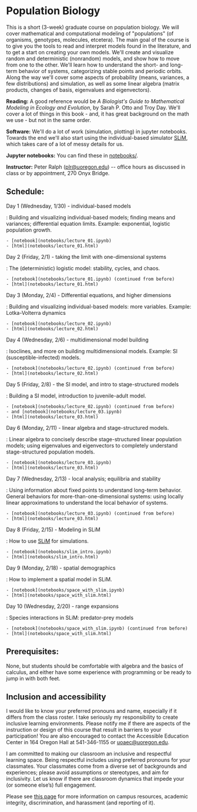# Population Biology

This is a short (3-week) graduate course on population biology.
We will cover mathematical and computational modeling of "populations"
(of organisms, genotypes, molecules, etcetera).
The main goal of the course is to give you the tools to
read and interpret models found in the literature,
and to get a start on creating your own models.
We'll create and visualize random and deterministic (nonrandom) models,
and show how to move from one to the other.
We'll learn how to understand the short- and long-term behavior of systems,
categorizing stable points and periodic orbits.
Along the way we'll cover 
some aspects of probability (means, variances, a few distributions) and simulation,
as well as some linear algebra (matrix products, changes of basis, eigenvalues and eigenvectors).

**Reading:** 
A good reference would be *A Biologist's Guide to Mathematical Modeling in Ecology and Evolution*, by Sarah P. Otto and Troy Day.
We'll cover a lot of things in this book - and, it has great background on the math we use - but not in the same order.

**Software:**
We'll do a lot of work (simulation, plotting) in jupyter notebooks.
Towards the end we'll also start using the individual-based simulator [SLiM](https://messerlab.org/slim/),
which takes care of a lot of messy details for us.

**Jupyter notebooks:**
You can find these in [notebooks/](notebooks/).

**Instructor:**
Peter Ralph (plr@uoregon.edu) -- office hours as discussed in class
or by appointment, 270 Onyx Bridge.

## Schedule:

Day 1 (Wednesday, 1/30) - individual-based models

: Building and visualizing individual-based models; finding means and variances;
    differential equation limits.
    Example: exponential, logistic population growth.

    - [notebook](notebooks/lecture_01.ipynb)
    - [html](notebooks/lecture_01.html)

Day 2 (Friday, 2/1) - taking the limit with one-dimensional systems

: The (deterministic) logistic model: stability, cycles, and chaos.

    - [notebook](notebooks/lecture_01.ipynb) (continued from before)
    - [html](notebooks/lecture_01.html)

Day 3 (Monday, 2/4) - Differential equations, and higher dimensions

: Building and visualizing individual-based models: more variables.
    Example: Lotka-Volterra dynamics

    - [notebook](notebooks/lecture_02.ipynb)
    - [html](notebooks/lecture_02.html)

Day 4 (Wednesday, 2/6) - multidimensional model building

: Isoclines, and more on building multidimensional models.
    Example: SI (susceptible-infected) models.

    - [notebook](notebooks/lecture_02.ipynb) (continued from before)
    - [html](notebooks/lecture_02.html)

Day 5 (Friday, 2/8) - the SI model, and intro to stage-structured models

: Building a SI model, introduction to juvenile-adult model.

    - [notebook](notebooks/lecture_02.ipynb) (continued from before)
    - and [notebook](notebooks/lecture_03.ipynb)
    - [html](notebooks/lecture_03.html)

Day 6 (Monday, 2/11) - linear algebra and stage-structured models.

: Linear algebra to concisely describe stage-structured linear population models;
    using eigenvalues and eigenvectors to completely
    understand stage-structured population models.

    - [notebook](notebooks/lecture_03.ipynb)
    - [html](notebooks/lecture_03.html)

Day 7 (Wednesday, 2/13) - local analysis; equilibria and stability

: Using information about fixed points to understand long-term behavior.
    General behaviors for more-than-one-dimensional systems:
    using locally linear approximations to understand
    the local behavior of systems.

    - [notebook](notebooks/lecture_03.ipynb) (continued from before)
    - [html](notebooks/lecture_03.html)

Day 8 (Friday, 2/15) - Modeling in SLiM

: How to use [SLiM](https://messerlab.org/slim/) for simulations.

    - [notebook](notebooks/slim_intro.ipynb)
    - [html](notebooks/slim_intro.html)

Day 9 (Monday, 2/18) - spatial demographics

: How to implement a spatial model in SLiM.

    - [notebook](notebooks/space_with_slim.ipynb)
    - [html](notebooks/space_with_slim.html)

Day 10 (Wednesday, 2/20) - range expansions

: Species interactions in SLiM: predator-prey models

    - [notebook](notebooks/space_with_slim.ipynb) (continued from before)
    - [html](notebooks/space_with_slim.html)

## Prerequisites:

None, but students should be comfortable with algebra and the basics of calculus,
and either have some experience with programming or be ready to jump in with both feet.

## Inclusion and accessibility

I would like to know your preferred pronouns and name,
especially if it differs from the class roster.
I take seriously my responsibility to create inclusive learning environments.
Please notify me if there are aspects of the instruction or design of this
course that result in barriers to your participation! You are also encouraged
to contact the Accessible Education Center in 164 Oregon Hall at 541-346-1155
or uoaec@uoregon.edu.

I am committed to making our classroom an inclusive and respectful learning space.
Being respectful includes using preferred pronouns for your classmates.
Your classmates come from a diverse set of backgrounds and experiences;
please avoid assumptions or stereotypes, and aim for inclusivity.
Let us know if there are classroom dynamics that impede your (or someone else’s) full engagement. 

Please see [this page](policies.html) for more information on
campus resources, academic integrity, discrimination, and harassment (and reporting of it).

